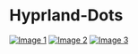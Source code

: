 # Hyprland-Dots
[![Image 1](./1.png?raw=true)](#features)
[![Image 2](./2.png?raw=true)](#features)
[![Image 3](./3.png?raw=true)](#features)
